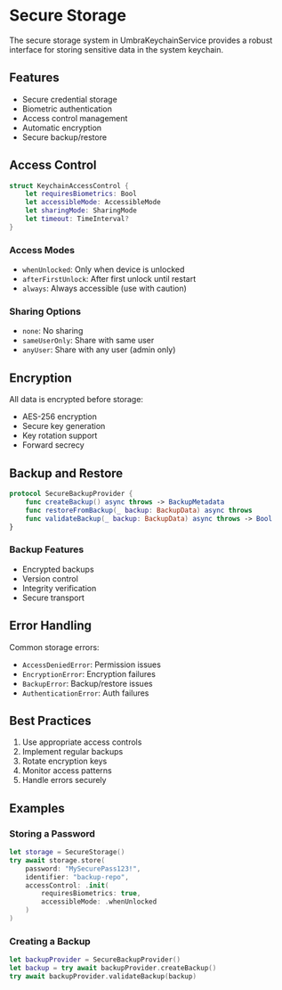 # Secure Storage

The secure storage system in UmbraKeychainService provides a robust interface for storing sensitive data in the system keychain.

## Features

- Secure credential storage
- Biometric authentication
- Access control management
- Automatic encryption
- Secure backup/restore

## Access Control

```swift
struct KeychainAccessControl {
    let requiresBiometrics: Bool
    let accessibleMode: AccessibleMode
    let sharingMode: SharingMode
    let timeout: TimeInterval?
}
```

### Access Modes

- `whenUnlocked`: Only when device is unlocked
- `afterFirstUnlock`: After first unlock until restart
- `always`: Always accessible (use with caution)

### Sharing Options

- `none`: No sharing
- `sameUserOnly`: Share with same user
- `anyUser`: Share with any user (admin only)

## Encryption

All data is encrypted before storage:

- AES-256 encryption
- Secure key generation
- Key rotation support
- Forward secrecy

## Backup and Restore

```swift
protocol SecureBackupProvider {
    func createBackup() async throws -> BackupMetadata
    func restoreFromBackup(_ backup: BackupData) async throws
    func validateBackup(_ backup: BackupData) async throws -> Bool
}
```

### Backup Features

- Encrypted backups
- Version control
- Integrity verification
- Secure transport

## Error Handling

Common storage errors:

- `AccessDeniedError`: Permission issues
- `EncryptionError`: Encryption failures
- `BackupError`: Backup/restore issues
- `AuthenticationError`: Auth failures

## Best Practices

1. Use appropriate access controls
2. Implement regular backups
3. Rotate encryption keys
4. Monitor access patterns
5. Handle errors securely

## Examples

### Storing a Password

```swift
let storage = SecureStorage()
try await storage.store(
    password: "MySecurePass123!",
    identifier: "backup-repo",
    accessControl: .init(
        requiresBiometrics: true,
        accessibleMode: .whenUnlocked
    )
)
```

### Creating a Backup

```swift
let backupProvider = SecureBackupProvider()
let backup = try await backupProvider.createBackup()
try await backupProvider.validateBackup(backup)
```
